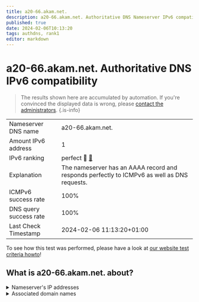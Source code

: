 ```yaml
---
title: a20-66.akam.net.
description: a20-66.akam.net. Authoritative DNS Nameserver IPv6 compatibility
published: true
date: 2024-02-06T10:13:20
tags: authdns, rank1
editor: markdown
---
```


# a20-66.akam.net. Authoritative DNS IPv6 compatibility

> The results shown here are accumulated by automation. If you're convinced the displayed data is wrong, please [contact the administrators](/howto/chat). 
{.is-info}




|   |   |
| - | - |
| Nameserver DNS name | a20-66.akam.net.
| Amount IPv6 address | 1
| IPv6 ranking | perfect :1st_place_medal: [🔗](/howto/ranking) |
| Explanation | The nameserver has an AAAA record and responds perfectly to ICMPv6 as well as DNS requests. |
| ICMPv6 success rate | 100%|
| DNS query success rate | 100% |
| Last Check Timestamp | 2024-02-06 11:13:20+01:00 |

To see how this test was performed, please have a look at [our website test criteria howto](/howto/testcriteria/authdns)!


## What is a20-66.akam.net. about?




<details>
<summary>Nameserver's IP addresses</summary>

2a02:26f0:67::42

</details>



<details>
<summary>Associated domain names</summary>

www.rabobank.com

</details>
